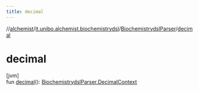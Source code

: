 ```yaml
---
title: decimal
---
```

//[alchemist](../../../index.html)/[it.unibo.alchemist.biochemistrydsl](../index.html)/[BiochemistrydslParser](index.html)/[decimal](decimal.html)



# decimal



[jvm]\
fun [decimal](decimal.html)(): [BiochemistrydslParser.DecimalContext](-decimal-context/index.html)




